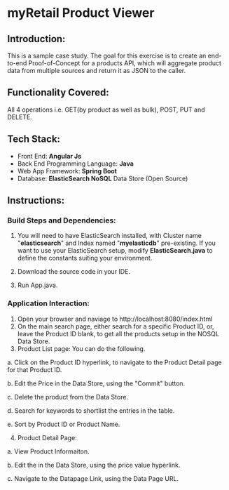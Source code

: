 # myRetail Product Viewer

## **Introduction:**
This is a sample case study. The goal for this exercise is to create an end-to-end Proof-of-Concept for a products API, which will aggregate product data from multiple sources and return it as JSON to the caller. 

## **Functionality Covered:**
All 4 operations i.e. GET(by product as well as bulk), POST, PUT and DELETE.

## **Tech Stack:**
* Front End: **Angular Js**
* Back End Programming Language: **Java**
* Web App Framework: **Spring Boot**
* Database: **ElasticSearch NoSQL** Data Store (Open Source)

## **Instructions:**

### **Build Steps and Dependencies:**

1. You will need to have ElasticSearch installed, with Cluster name "**elasticsearch**" and Index named "**myelasticdb**" pre-existing. If you want to use your ElasticSearch setup, modify **ElasticSearch.java** to define the constants suiting your environment.

2. Download the source code in your IDE.

3. Run App.java.

### **Application Interaction:**


1. Open your browser and naviage to http://localhost:8080/index.html
2. On the main search page, either search for a specific Product ID, or, leave the Product ID blank, to get all the products setup in the NOSQL Data Store.
3. Product List page: You can do the following.

  a. Click on the Product ID hyperlink, to navigate to the Product Detail page for that Product ID.

  b. Edit the Price in the Data Store, using the "Commit" button.

  c. Delete the product from the Data Store.

  d. Search for keywords to shortlist the entries in the table.

  e. Sort by Product ID or Product Name.
  
4. Product Detail Page: 

  a. View Product Informaiton.
  
  b. Edit the in the Data Store, using the price value hyperlink.
  
  c. Navigate to the Datapage Link, using the Data Page URL. 






